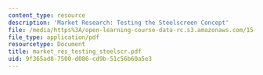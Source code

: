 ```yaml
---
content_type: resource
description: 'Market Research: Testing the Steelscreen Concept'
file: /media/https%3A/open-learning-course-data-rc.s3.amazonaws.com/15-566-information-technology-as-an-integrating-force-in-manufacturing-spring-2003/9f365ad87500d086cd9b51c56b60a5e3_market_res_testing_steelscr.pdf
file_type: application/pdf
resourcetype: Document
title: market_res_testing_steelscr.pdf
uid: 9f365ad8-7500-d086-cd9b-51c56b60a5e3
---
```

